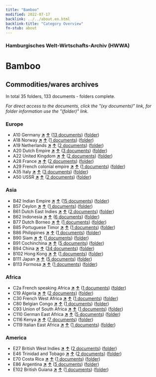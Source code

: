 ```yaml
---
title: "Bamboo"
modified: 2022-07-17
backlink: ../../about.en.html
backlink-title: "Category Overview"
fn-stub: about
---
```


### Hamburgisches Welt-Wirtschafts-Archiv (HWWA)

# Bamboo&#160; 







## Commodities/wares archives





In total 35 folders, 133 documents - folders complete.

_For direct access to the documents, click the "(xy documents)" link, for folder information use the "(folder)" link._



### Europe

- A10 Germany [**&nearr;**](../../../geo/i/126128/about.en.html "Germany (all folders)") [**&uarr;**](../../../geo/about.en.html#A10 "Country category system") (<a href="https://pm20.zbw.eu/iiifview/folder/wa/142035,126128" title="about: Bamboo : Germany" target="_blank">13 documents</a>) ([folder](../../../../folder/wa/1420xx/142035/1261xx/126128/about.en.html))
- A18 Norway [**&nearr;**](../../../geo/i/140969/about.en.html "Norway (all folders)") [**&uarr;**](../../../geo/about.en.html#A18 "Country category system") (<a href="https://pm20.zbw.eu/iiifview/folder/wa/142035,140969" title="about: Bamboo : Norway" target="_blank">1 documents</a>) ([folder](../../../../folder/wa/1420xx/142035/1409xx/140969/about.en.html))
- A19 Netherlands [**&nearr;**](../../../geo/i/140970/about.en.html "Netherlands (all folders)") [**&uarr;**](../../../geo/about.en.html#A19 "Country category system") (<a href="https://pm20.zbw.eu/iiifview/folder/wa/142035,140970" title="about: Bamboo : Netherlands" target="_blank">2 documents</a>) ([folder](../../../../folder/wa/1420xx/142035/1409xx/140970/about.en.html))
- A20 Dutch Empire [**&nearr;**](../../../geo/i/140971/about.en.html "Dutch Empire (all folders)") [**&uarr;**](../../../geo/about.en.html#A20 "Country category system") (<a href="https://pm20.zbw.eu/iiifview/folder/wa/142035,140971" title="about: Bamboo : Dutch Empire" target="_blank">3 documents</a>) ([folder](../../../../folder/wa/1420xx/142035/1409xx/140971/about.en.html))
- A22 United Kingdom [**&nearr;**](../../../geo/i/140974/about.en.html "United Kingdom (all folders)") [**&uarr;**](../../../geo/about.en.html#A22 "Country category system") (<a href="https://pm20.zbw.eu/iiifview/folder/wa/142035,140974" title="about: Bamboo : United Kingdom" target="_blank">2 documents</a>) ([folder](../../../../folder/wa/1420xx/142035/1409xx/140974/about.en.html))
- A28 France [**&nearr;**](../../../geo/i/140982/about.en.html "France (all folders)") [**&uarr;**](../../../geo/about.en.html#A28 "Country category system") (<a href="https://pm20.zbw.eu/iiifview/folder/wa/142035,140982" title="about: Bamboo : France" target="_blank">2 documents</a>) ([folder](../../../../folder/wa/1420xx/142035/1409xx/140982/about.en.html))
- A29 French colonial empire [**&nearr;**](../../../geo/i/140983/about.en.html "French colonial empire (all folders)") [**&uarr;**](../../../geo/about.en.html#A29 "Country category system") (<a href="https://pm20.zbw.eu/iiifview/folder/wa/142035,140983" title="about: Bamboo : French colonial empire" target="_blank">1 documents</a>) ([folder](../../../../folder/wa/1420xx/142035/1409xx/140983/about.en.html))
- A35 Italy [**&nearr;**](../../../geo/i/141008/about.en.html "Italy (all folders)") [**&uarr;**](../../../geo/about.en.html#A35 "Country category system") (<a href="https://pm20.zbw.eu/iiifview/folder/wa/142035,141008" title="about: Bamboo : Italy" target="_blank">3 documents</a>) ([folder](../../../../folder/wa/1420xx/142035/1410xx/141008/about.en.html))
- A50 USSR [**&nearr;**](../../../geo/i/141043/about.en.html "USSR (all folders)") [**&uarr;**](../../../geo/about.en.html#A50 "Country category system") (<a href="https://pm20.zbw.eu/iiifview/folder/wa/142035,141043" title="about: Bamboo : USSR" target="_blank">2 documents</a>) ([folder](../../../../folder/wa/1420xx/142035/1410xx/141043/about.en.html))

### Asia

- B42 Indian Empire [**&nearr;**](../../../geo/i/141189/about.en.html "Indian Empire (all folders)") [**&uarr;**](../../../geo/about.en.html#B42 "Country category system") (<a href="https://pm20.zbw.eu/iiifview/folder/wa/142035,141189" title="about: Bamboo : Indian Empire" target="_blank">15 documents</a>) ([folder](../../../../folder/wa/1420xx/142035/1411xx/141189/about.en.html))
- B57 Ceylon [**&nearr;**](../../../geo/i/141204/about.en.html "Ceylon (all folders)") [**&uarr;**](../../../geo/about.en.html#B57 "Country category system") (<a href="https://pm20.zbw.eu/iiifview/folder/wa/142035,141204" title="about: Bamboo : Ceylon" target="_blank">1 documents</a>) ([folder](../../../../folder/wa/1420xx/142035/1412xx/141204/about.en.html))
- B61 Dutch East Indies [**&nearr;**](../../../geo/i/141215/about.en.html "Dutch East Indies (all folders)") [**&uarr;**](../../../geo/about.en.html#B61 "Country category system") (<a href="https://pm20.zbw.eu/iiifview/folder/wa/142035,141215" title="about: Bamboo : Dutch East Indies" target="_blank">2 documents</a>) ([folder](../../../../folder/wa/1420xx/142035/1412xx/141215/about.en.html))
- B62 Indonesia [**&nearr;**](../../../geo/i/141218/about.en.html "Indonesia (all folders)") [**&uarr;**](../../../geo/about.en.html#B62 "Country category system") (<a href="https://pm20.zbw.eu/iiifview/folder/wa/142035,141218" title="about: Bamboo : Indonesia" target="_blank">6 documents</a>) ([folder](../../../../folder/wa/1420xx/142035/1412xx/141218/about.en.html))
- B77 Dutch Borneo [**&nearr;**](../../../geo/i/141227/about.en.html "Dutch Borneo (all folders)") [**&uarr;**](../../../geo/about.en.html#B77 "Country category system") (<a href="https://pm20.zbw.eu/iiifview/folder/wa/142035,141227" title="about: Bamboo : Dutch Borneo" target="_blank">1 documents</a>) ([folder](../../../../folder/wa/1420xx/142035/1412xx/141227/about.en.html))
- B85 Portuguese Timor [**&nearr;**](../../../geo/i/141238/about.en.html "Portuguese Timor (all folders)") [**&uarr;**](../../../geo/about.en.html#B85 "Country category system") (<a href="https://pm20.zbw.eu/iiifview/folder/wa/142035,141238" title="about: Bamboo : Portuguese Timor" target="_blank">1 documents</a>) ([folder](../../../../folder/wa/1420xx/142035/1412xx/141238/about.en.html))
- B86 Philippines [**&nearr;**](../../../geo/i/141240/about.en.html "Philippines (all folders)") [**&uarr;**](../../../geo/about.en.html#B86 "Country category system") (<a href="https://pm20.zbw.eu/iiifview/folder/wa/142035,141240" title="about: Bamboo : Philippines" target="_blank">1 documents</a>) ([folder](../../../../folder/wa/1420xx/142035/1412xx/141240/about.en.html))
- B90 Siam [**&nearr;**](../../../geo/i/141242/about.en.html "Siam (all folders)") [**&uarr;**](../../../geo/about.en.html#B90 "Country category system") (<a href="https://pm20.zbw.eu/iiifview/folder/wa/142035,141242" title="about: Bamboo : Siam" target="_blank">1 documents</a>) ([folder](../../../../folder/wa/1420xx/142035/1412xx/141242/about.en.html))
- B91 Cochinchina [**&nearr;**](../../../geo/i/141243/about.en.html "Cochinchina (all folders)") [**&uarr;**](../../../geo/about.en.html#B91 "Country category system") (<a href="https://pm20.zbw.eu/iiifview/folder/wa/142035,141243" title="about: Bamboo : Cochinchina" target="_blank">5 documents</a>) ([folder](../../../../folder/wa/1420xx/142035/1412xx/141243/about.en.html))
- B94 China [**&nearr;**](../../../geo/i/141253/about.en.html "China (all folders)") [**&uarr;**](../../../geo/about.en.html#B94 "Country category system") (<a href="https://pm20.zbw.eu/iiifview/folder/wa/142035,141253" title="about: Bamboo : China" target="_blank">34 documents</a>) ([folder](../../../../folder/wa/1420xx/142035/1412xx/141253/about.en.html))
- B102 Hong Kong [**&nearr;**](../../../geo/i/141268/about.en.html "Hong Kong (all folders)") [**&uarr;**](../../../geo/about.en.html#B102 "Country category system") (<a href="https://pm20.zbw.eu/iiifview/folder/wa/142035,141268" title="about: Bamboo : Hong Kong" target="_blank">1 documents</a>) ([folder](../../../../folder/wa/1420xx/142035/1412xx/141268/about.en.html))
- B111 Japan [**&nearr;**](../../../geo/i/141272/about.en.html "Japan (all folders)") [**&uarr;**](../../../geo/about.en.html#B111 "Country category system") (<a href="https://pm20.zbw.eu/iiifview/folder/wa/142035,141272" title="about: Bamboo : Japan" target="_blank">5 documents</a>) ([folder](../../../../folder/wa/1420xx/142035/1412xx/141272/about.en.html))
- B113 Formosa [**&nearr;**](../../../geo/i/141274/about.en.html "Formosa (all folders)") [**&uarr;**](../../../geo/about.en.html#B113 "Country category system") (<a href="https://pm20.zbw.eu/iiifview/folder/wa/142035,141274" title="about: Bamboo : Formosa" target="_blank">1 documents</a>) ([folder](../../../../folder/wa/1420xx/142035/1412xx/141274/about.en.html))

### Africa

- C2a French speaking Africa [**&nearr;**](../../../geo/i/141312/about.en.html "French speaking Africa (all folders)") [**&uarr;**](../../../geo/about.en.html#C2a "Country category system") (<a href="https://pm20.zbw.eu/iiifview/folder/wa/142035,141312" title="about: Bamboo : French speaking Africa" target="_blank">1 documents</a>) ([folder](../../../../folder/wa/1420xx/142035/1413xx/141312/about.en.html))
- C19 Algeria [**&nearr;**](../../../geo/i/141354/about.en.html "Algeria (all folders)") [**&uarr;**](../../../geo/about.en.html#C19 "Country category system") (<a href="https://pm20.zbw.eu/iiifview/folder/wa/142035,141354" title="about: Bamboo : Algeria" target="_blank">2 documents</a>) ([folder](../../../../folder/wa/1420xx/142035/1413xx/141354/about.en.html))
- C30 French West Africa [**&nearr;**](../../../geo/i/141361/about.en.html "French West Africa (all folders)") [**&uarr;**](../../../geo/about.en.html#C30 "Country category system") (<a href="https://pm20.zbw.eu/iiifview/folder/wa/142035,141361" title="about: Bamboo : French West Africa" target="_blank">1 documents</a>) ([folder](../../../../folder/wa/1420xx/142035/1413xx/141361/about.en.html))
- C80 Belgian Congo [**&nearr;**](../../../geo/i/141444/about.en.html "Belgian Congo (all folders)") [**&uarr;**](../../../geo/about.en.html#C80 "Country category system") (<a href="https://pm20.zbw.eu/iiifview/folder/wa/142035,141444" title="about: Bamboo : Belgian Congo" target="_blank">1 documents</a>) ([folder](../../../../folder/wa/1420xx/142035/1414xx/141444/about.en.html))
- C93 Union of South Africa [**&nearr;**](../../../geo/i/141454/about.en.html "Union of South Africa (all folders)") [**&uarr;**](../../../geo/about.en.html#C93 "Country category system") (<a href="https://pm20.zbw.eu/iiifview/folder/wa/142035,141454" title="about: Bamboo : Union of South Africa" target="_blank">1 documents</a>) ([folder](../../../../folder/wa/1420xx/142035/1414xx/141454/about.en.html))
- C110 German East Africa [**&nearr;**](../../../geo/i/141471/about.en.html "German East Africa (all folders)") [**&uarr;**](../../../geo/about.en.html#C110 "Country category system") (<a href="https://pm20.zbw.eu/iiifview/folder/wa/142035,141471" title="about: Bamboo : German East Africa" target="_blank">5 documents</a>) ([folder](../../../../folder/wa/1420xx/142035/1414xx/141471/about.en.html))
- C116 Kenya [**&nearr;**](../../../geo/i/141475/about.en.html "Kenya (all folders)") [**&uarr;**](../../../geo/about.en.html#C116 "Country category system") (<a href="https://pm20.zbw.eu/iiifview/folder/wa/142035,141475" title="about: Bamboo : Kenya" target="_blank">7 documents</a>) ([folder](../../../../folder/wa/1420xx/142035/1414xx/141475/about.en.html))
- C119 Italian East Africa [**&nearr;**](../../../geo/i/141477/about.en.html "Italian East Africa (all folders)") [**&uarr;**](../../../geo/about.en.html#C119 "Country category system") (<a href="https://pm20.zbw.eu/iiifview/folder/wa/142035,141477" title="about: Bamboo : Italian East Africa" target="_blank">1 documents</a>) ([folder](../../../../folder/wa/1420xx/142035/1414xx/141477/about.en.html))

### America

- E27 British West Indies [**&nearr;**](../../../geo/i/141663/about.en.html "British West Indies (all folders)") [**&uarr;**](../../../geo/about.en.html#E27 "Country category system") (<a href="https://pm20.zbw.eu/iiifview/folder/wa/142035,141663" title="about: Bamboo : British West Indies" target="_blank">2 documents</a>) ([folder](../../../../folder/wa/1420xx/142035/1416xx/141663/about.en.html))
- E46 Trinidad and Tobago [**&nearr;**](../../../geo/i/141667/about.en.html "Trinidad and Tobago (all folders)") [**&uarr;**](../../../geo/about.en.html#E46 "Country category system") (<a href="https://pm20.zbw.eu/iiifview/folder/wa/142035,141667" title="about: Bamboo : Trinidad and Tobago" target="_blank">2 documents</a>) ([folder](../../../../folder/wa/1420xx/142035/1416xx/141667/about.en.html))
- E70 Costa Rica [**&nearr;**](../../../geo/i/141683/about.en.html "Costa Rica (all folders)") [**&uarr;**](../../../geo/about.en.html#E70 "Country category system") (<a href="https://pm20.zbw.eu/iiifview/folder/wa/142035,141683" title="about: Bamboo : Costa Rica" target="_blank">1 documents</a>) ([folder](../../../../folder/wa/1420xx/142035/1416xx/141683/about.en.html))
- E86 Argentina [**&nearr;**](../../../geo/i/141692/about.en.html "Argentina (all folders)") [**&uarr;**](../../../geo/about.en.html#E86 "Country category system") (<a href="https://pm20.zbw.eu/iiifview/folder/wa/142035,141692" title="about: Bamboo : Argentina" target="_blank">5 documents</a>) ([folder](../../../../folder/wa/1420xx/142035/1416xx/141692/about.en.html))
- E102 British Guiana [**&nearr;**](../../../geo/i/141700/about.en.html "British Guiana (all folders)") [**&uarr;**](../../../geo/about.en.html#E102 "Country category system") (<a href="https://pm20.zbw.eu/iiifview/folder/wa/142035,141700" title="about: Bamboo : British Guiana" target="_blank">1 documents</a>) ([folder](../../../../folder/wa/1420xx/142035/1417xx/141700/about.en.html))








